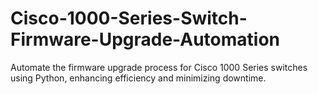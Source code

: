 # Cisco-1000-Series-Switch-Firmware-Upgrade-Automation
Automate the firmware upgrade process for Cisco 1000 Series switches using Python, enhancing efficiency and minimizing downtime.
